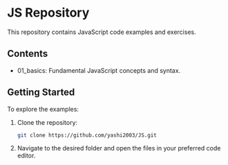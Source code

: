 # JS Repository

This repository contains JavaScript code examples and exercises.

## Contents

- 01_basics: Fundamental JavaScript concepts and syntax.

## Getting Started

To explore the examples:

1. Clone the repository:
   ```bash
   git clone https://github.com/yashi2003/JS.git
2. Navigate to the desired folder and open the files in your preferred code editor.
